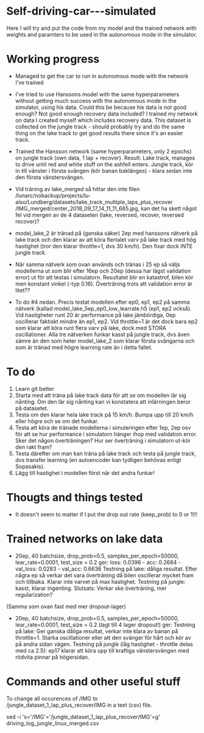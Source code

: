 # Self-driving-car---simulated

Here I will try and put the code from my model and the trained network with weights and paramters to be used in 
the autonomous mode in the simulator.

# Working progress

- Managed to get the car to run in autonomous mode with the network I've trained
- I've tried to use Hanssons model with the same hyperparameters without getting much success with the autonomous mode in the simulator, using his data. Could this be because his data is not good enough? Not good enough recovery data included? I trained my network on data I created myself which includes recovery data. This dataset is collected on the jungle track - should probably try and do the same thing on the lake track to get good results there since it's an easier track.
-  Trained the Hansson network (same hyperparameters, only 2 epochs) on jungle track (own data, 1 lap + recover). Result:
Lake track, manages to drive until red and white stuff on the ashfell enters. Jungle track, kör in till vänster i första svängen (kör banan baklänges) - klara sedan inte den första vänstersvängen.

- Vid träning av lake_merged så hittar den inte filen /lunarc/nobackup/projects/lu-also/Lundberg/datasets/lake_track_multiple_laps_plus_recover
/IMG_merged/center_2018_09_17_14_11_11_665.jpg, kan det ha skett något fel vid mergen av de 4 dataseten (lake, reversed, recover, reversed recover)?

- model_lake_2 är tränad på (ganska säker) 2ep med hanssons nätverk på lake track och den klarar av att köra flertalet varv på lake track med hög hastighet (tror den klarar throttle=1, dvs 30 km/h). Den fixar dock INTE jungle track.

- När samma nätverk som ovan används och tränas i 25 ep så väljs modellerna ut som blir efter 16ep och 20ep (dessa har lägst validation error) ut för att testas i simulatorn. Resultatet blir en katastrof, bilen kör men konstant vinkel (-typ 0.16). Överträning trots att validation error är litet??

- To do #4 nedan. Precis testat modellen efter ep0, ep1, ep2 på samma nätverk (kallad model_lake_5ep_ep0_low_learrate.h5 (ep1, ep2 också). Vid hastigheter runt 20 är performance på lake jämbördiga, 0ep oscillerar faktiskt mindre än ep1, ep2. Vid throttle=1 är det dock bara ep2 som klarar att köra runt flera varv på lake, dock med STORA oscillationer. Alla tre nätverken funkar kasst på jungle track, dvs även sämre än den som heter model_lake_2 som klarar första svängarna och som är tränad med högre learning rate än i detta fallet.

# To do

1) Learn git better
2) Starta med att träna på lake track data för att se om modellen lär sig nånting. Om den lär sig nånting kan vi konstatera att inlärningen beror på datasetet. 
3) Testa om den klarar hela lake track på 15 km/h. Bumpa upp till 20 km/h eller högre och se om det funkar.
4) Testa att köra de tränade modellerna i simuleringen efter 1ep, 2ep osv för att se hur performance i simulatorn hänger ihop med validation error. Sker det någon överträningen? Hur ser överträning i simulatorn ut-kör den rakt fram?
5) Testa därefter om man kan träna på lake track och testa på jungle track, dvs transfer learning (en autoencoder kan tydligen behövas enligt Sopasakis).
6) Lägg till hastighet i modellen först när det andra funkar!


# Thougts and things tested

- It doesn't seem to matter if I put the drop out rate (keep_prob) to 0 or 1!!!

# Trained networks on lake data

- 20ep, 40 batchsize, drop_prob=0.5, samples_per_epoch=50000, lear_rate=0.0001, test_size = 0.2 ger:
loss: 0.0396 - acc: 0.2684 - val_loss: 0.0283 - val_acc: 0.6636
Testning på lake: dåliga resultat. Efter några ep så verkar det vara överträning då bilen oscillerar mycket fram och tillbaka. Klarar inte varvet på max hastighet. 
Testning på jungle: kasst, klarar ingenting.
Slutsats: Verkar ske överträning, mer regularization?

(Samma som ovan fast med mer dropout-lager)
- 20ep, 40 batchsize, drop_prob=0.5, samples_per_epoch=50000, lear_rate=0.0001, test_size = 0.2 (lagt till 4 lager dropout!) ger:
Testning på lake: Ger ganska dåliga resultat, verkar inte klara av banan på throttle=1. Starka oscillationer eller att den svänger för hårt och kör av på andra sidan vägen.
Testning på jungle (låg hastighet - throttle delas med ca 2.5): ep17 klarar att köra upp till kraftiga vänstersvängen med rödvita pinnar på högersidan.

# Commands and other useful stuff
To change all occurences of /IMG to /jungle_dataset_1_lap_plus_recover/IMG in a text (csv) file. 

sed -i 's='/IMG'='/jungle_dataset_1_lap_plus_recover/IMG'=g' driving_log_jungle_linux_merged.csv




